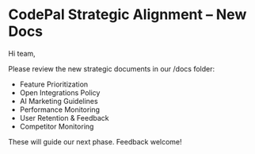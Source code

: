 # CodePal Strategic Alignment – New Docs

Hi team,

Please review the new strategic documents in our /docs folder:
- Feature Prioritization
- Open Integrations Policy
- AI Marketing Guidelines
- Performance Monitoring
- User Retention & Feedback
- Competitor Monitoring

These will guide our next phase. Feedback welcome! 